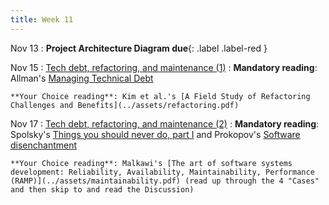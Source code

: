 ```yaml
---
title: Week 11
---
```


Nov 13
 : **Project Architecture Diagram due**{: .label .label-red } 

Nov 15
: [Tech debt, refactoring, and maintenance (1)](../assets/lecture-21-tech-debt.pdf)
  : **Mandatory reading**: Allman's [Managing Technical Debt](../assets/techdebt.pdf)

    **Your Choice reading**: Kim et al.'s [A Field Study of Refactoring Challenges and Benefits](../assets/refactoring.pdf)

Nov 17
: [Tech debt, refactoring, and maintenance (2)](../assets/lecture-22-refactoring.pdf)
  : **Mandatory reading**: Spolsky's [Things you should never do, part I](https://www.joelonsoftware.com/2000/04/06/things-you-should-never-do-part-i/) and Prokopov's [Software disenchantment](https://tonsky.me/blog/disenchantment/)

    **Your Choice reading**: Malkawi's [The art of software systems development: Reliability, Availability, Maintainability, Performance (RAMP)](../assets/maintainability.pdf) (read up through the 4 "Cases" and then skip to and read the Discussion)


